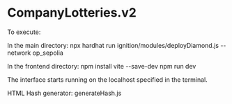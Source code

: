 # CompanyLotteries.v2
To execute:

In the main directory:
  npx hardhat run ignition/modules/deployDiamond.js --network op_sepolia

In the frontend directory:
  npm install vite --save-dev
  npm run dev

  The interface starts running on the localhost specified in the terminal.

  HTML Hash generator: generateHash.js
